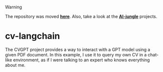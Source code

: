   > [!WARNING]  
> The repository was moved [**here**](https://github.com/xfold/the-ai-jungle/tree/gh-pages/cv_langchain/). Also, take a look at the [**AI-jungle**](https://xfold.github.io/the-ai-jungle/) projects.

# cv-langchain
The CVGPT project provides a way to interact with a GPT model using a given PDF document. In this example, I use it to query my own CV in a chat-like environment, as if I were talking to an expert who knows everything about me.
